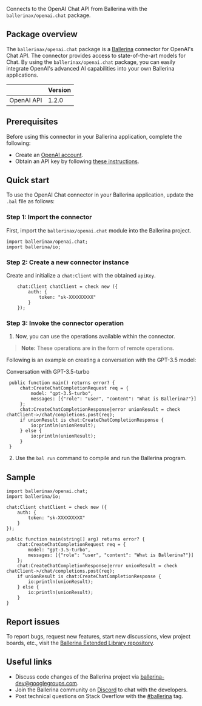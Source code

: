 Connects to the OpenAI Chat API from Ballerina with the `ballerinax/openai.chat` package.

## Package overview
The `ballerinax/openai.chat` package is a [Ballerina](https://ballerina.io/) connector for OpenAI's Chat API. The connector provides access to state-of-the-art models for Chat. By using the `ballerinax/openai.chat` package, you can easily integrate OpenAI's advanced AI capabilities into your own Ballerina applications.

|                             | Version         |
|-----------------------------|-----------------|
| OpenAI API                  | 1.2.0           |

## Prerequisites

Before using this connector in your Ballerina application, complete the following:

* Create an [OpenAI account](https://beta.openai.com/signup/).
* Obtain an API key by following [these instructions](https://platform.openai.com/docs/api-reference/authentication).

## Quick start

To use the OpenAI Chat connector in your Ballerina application, update the `.bal` file as follows:

### Step 1: Import the connector
First, import the `ballerinax/openai.chat` module into the Ballerina project.

```ballerina
import ballerinax/openai.chat;
import ballerina/io;
```

### Step 2: Create a new connector instance
Create and initialize a `chat:Client` with the obtained `apiKey`.
```ballerina
    chat:Client chatClient = check new ({
        auth: {
            token: "sk-XXXXXXXXX"
        }
    });
```

### Step 3: Invoke the connector operation
1. Now, you can use the operations available within the connector. 

>**Note:** These operations are in the form of remote operations.

   Following is an example on creating a conversation with the GPT-3.5 model:

   Conversation with GPT-3.5-turbo

   ```ballerina
    public function main() returns error? {
        chat:CreateChatCompletionRequest req = {
            model: "gpt-3.5-turbo",
            messages: [{"role": "user", "content": "What is Ballerina?"}]
        };
        chat:CreateChatCompletionResponse|error unionResult = check chatClient->/chat/completions.post(req);
        if unionResult is chat:CreateChatCompletionResponse {
            io:println(unionResult);
        } else {
            io:println(unionResult);
        }
    }
   ``` 
2. Use the `bal run` command to compile and run the Ballerina program.

## Sample

```ballerina
import ballerinax/openai.chat;
import ballerina/io;

chat:Client chatClient = check new ({
    auth: {
        token: "sk-XXXXXXXXX"
    }
});

public function main(string[] arg) returns error? {
    chat:CreateChatCompletionRequest req = {
        model: "gpt-3.5-turbo",
        messages: [{"role": "user", "content": "What is Ballerina?"}]
    };
    chat:CreateChatCompletionResponse|error unionResult = check chatClient->/chat/completions.post(req);
    if unionResult is chat:CreateChatCompletionResponse {
        io:println(unionResult);
    } else {
        io:println(unionResult);
    }
}
```

## Report issues
To report bugs, request new features, start new discussions, view project boards, etc., visit the [Ballerina Extended Library repository](https://github.com/ballerina-platform/ballerina-extended-library).

## Useful links
- Discuss code changes of the Ballerina project via [ballerina-dev@googlegroups.com](mailto:ballerina-dev@googlegroups.com).
- Join the Ballerina community on [Discord](https://discord.gg/ballerinalang) to chat with the developers.
- Post technical questions on Stack Overflow with the [#ballerina](https://stackoverflow.com/questions/tagged/ballerina) tag.
